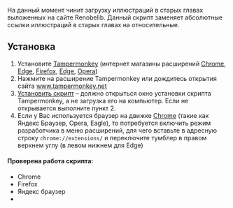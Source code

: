 На данный момент чинит загрузку иллюстраций в старых главах выложенных на сайте Renobelib. Данный скрипт заменяет абсолютные ссылки иллюстраций в старых главах на относительные.
## Установка
1. Установите [Tampermonkey](https://www.tampermonkey.net/index.php) (интернет магазины расширений [Chrome](https://chromewebstore.google.com/detail/dhdgffkkebhmkfjojejmpbldmpobfkfo), [Edge](https://microsoftedge.microsoft.com/addons/detail/iikmkjmpaadaobahmlepeloendndfphd), [Firefox](https://addons.mozilla.org/en-US/firefox/addon/tampermonkey/), [Edge](https://microsoftedge.microsoft.com/addons/detail/iikmkjmpaadaobahmlepeloendndfphd), [Opera](https://addons.opera.com/en/extensions/details/tampermonkey-beta/))
2. Нажмите на расширение Tampermonkey или дождитесь открытия сайта www.tampermonkey.net
3. [Установить скрипт](https://raw.githubusercontent.com/TranslatorGen13/TM-RLibImgFix/refs/heads/main/TM-RLibImgFix.user.js) – должно открыться окно установки скрипта Tampermonkey, а не загрузка его на компьютер. Если не открывается выполните пункт 2.
4.  Если у Вас используется браузер на движке  [Chrome](https://www.tampermonkey.net/faq.php#Q209)  (такие как Яндекс Браузер, Opera, Eagle), то потребуется включить режим разработчика в меню расширений, для чего вставьте в адресную строку  `chrome://extensions/` и переключите тумблер в правом верхнем углу (в левом нижнем для Edge)
#### Проверена работа скрипта:
- Chrome
- Firefox
- Яндекс браузер
- 
